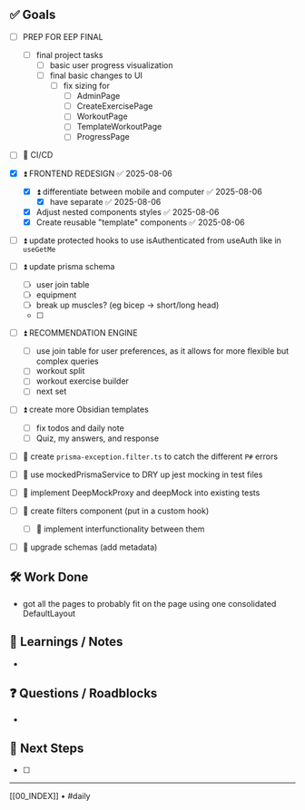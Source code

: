 ## ✅ Goals
- [ ] PREP FOR EEP FINAL
  - [ ] final project tasks
    - [ ] basic user progress visualization
    - [ ] final basic changes to UI
	    - [ ] fix sizing for
		    - [ ] AdminPage
		    - [ ] CreateExercisePage
		    - [ ] WorkoutPage
		    - [ ] TemplateWorkoutPage
		    - [ ] ProgressPage
- [ ] 🔺 CI/CD
- [x] ⏫ FRONTEND REDESIGN ✅ 2025-08-06
  - [x] ⏫ differentiate between mobile and computer ✅ 2025-08-06
    - [x] have separate ✅ 2025-08-06
  - [x] Adjust nested components styles ✅ 2025-08-06
  - [x] Create reusable "template" components ✅ 2025-08-06
- [ ] ⏫ update protected hooks to use isAuthenticated from useAuth like in `useGetMe`
- [ ] ⏫ update prisma schema
	- [ ] user join table
	- [ ] equipment
	- [ ] break up muscles? (eg bicep -> short/long head)
	- [ ] 
- [ ] ⏫ RECOMMENDATION ENGINE
  - [ ] use join table for user preferences, as it allows for more flexible but complex queries
  - [ ] workout split
  - [ ] workout exercise builder
  - [ ] next set
- [ ] ⏫ create more Obsidian templates
  - [ ] fix todos and daily note
  - [ ] Quiz, my answers, and response
- [ ] 🔼 create `prisma-exception.filter.ts` to catch the different `P#` errors
- [ ] 🔼 use mockedPrismaService to DRY up jest mocking in test files
- [ ] 🔼 implement DeepMockProxy and deepMock into existing tests
- [ ] 🔽 create filters component (put in a custom hook)
  - [ ] 🔽 implement interfunctionality between them
- [ ] 🔽 upgrade schemas (add metadata)


## 🛠️ Work Done
- got all the pages to probably fit on the page using one consolidated DefaultLayout

## 🧠 Learnings / Notes
- 

## ❓ Questions / Roadblocks
- 

## 🔁 Next Steps
- [ ] 

---
[[00_INDEX]] • #daily

